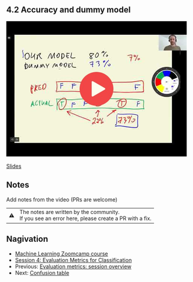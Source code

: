 
## 4.2 Accuracy and dummy model

<a href="https://www.youtube.com/watch?v=FW_l7lB0HUI"><img src="images/thumbnail-4-02.jpg"></a>
 

[Slides](https://www.slideshare.net/AlexeyGrigorev/ml-zoomcamp-4-evaluation-metrics-for-classification)


## Notes

Add notes from the video (PRs are welcome)


<table>
   <tr>
      <td>⚠️</td>
      <td>
         The notes are written by the community. <br>
         If you see an error here, please create a PR with a fix.
      </td>
   </tr>
</table>


## Nagivation

* [Machine Learning Zoomcamp course](../)
* [Session 4: Evaluation Metrics for Classification](./)
* Previous: [Evaluation metrics: session overview](01-overview.md)
* Next: [Confusion table](03-confusion-table.md)